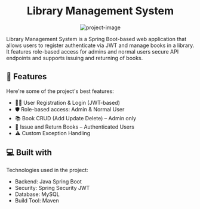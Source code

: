 <h1 align="center" id="title">Library Management System</h1>

<p align="center"><img src="https://socialify.git.ci/swadesh-231/LibraryManagementSystem/image?font=Bitter&amp;language=1&amp;name=1&amp;theme=Dark" alt="project-image"></p>

<p id="description">Library Management System is a Spring Boot-based web application that allows users to register authenticate via JWT and manage books in a library. It features role-based access for admins and normal users secure API endpoints and supports issuing and returning of books.</p>

  
  
<h2>🧐 Features</h2>

Here're some of the project's best features:

*   🧑‍💻 User Registration & Login (JWT-based)
*   🛡️ Role-based access: Admin & Normal User
*   📚 Book CRUD (Add Update Delete) – Admin only
*   🔄 Issue and Return Books – Authenticated Users
*   ⚠️ Custom Exception Handling

  
  
<h2>💻 Built with</h2>

Technologies used in the project:

*   Backend: Java Spring Boot
*   Security: Spring Security JWT
*   Database: MySQL
*   Build Tool: Maven
